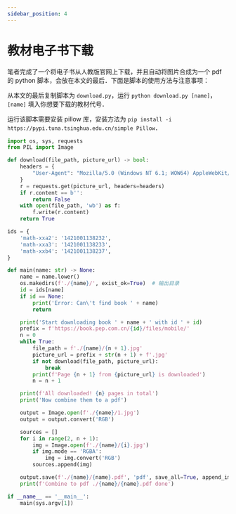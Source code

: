 ```yaml
---
sidebar_position: 4
---
```


# 教材电子书下载

笔者完成了一个将电子书从人教版官网上下载，并且自动将图片合成为一个 pdf 的 python 脚本，会放在本文的最后．下面是脚本的使用方法与注意事项：

从本文的最后复制脚本为 `download.py`，运行 `python download.py [name]`，`[name]` 填入你想要下载的教材代号．

运行该脚本需要安装 pillow 库，安装方法为 `pip install -i https://pypi.tuna.tsinghua.edu.cn/simple Pillow`．

```python title="download.py"
import os, sys, requests
from PIL import Image

def download(file_path, picture_url) -> bool:
	headers = {
		"User-Agent": "Mozilla/5.0 (Windows NT 6.1; WOW64) AppleWebKit/537.36 			(KHTML, like Gecko) Chrome/63.0.3239.132 Safari/537.36 QIHU 360SE",
	}
	r = requests.get(picture_url, headers=headers)
	if r.content == b'':
		return False
	with open(file_path, 'wb') as f:
		f.write(r.content)
	return True

ids = {
	'math-xxa2': '1421001138232',
	'math-xxa3': '1421001138233',
	'math-xxb4': '1421001138237',
}

def main(name: str) -> None:
	name = name.lower()
	os.makedirs(f'./{name}/', exist_ok=True)  # 输出目录
	id = ids[name]
	if id == None:
		print('Error: Can\'t find book ' + name)
		return

	print('Start downloading book ' + name + ' with id ' + id)
	prefix = f'https://book.pep.com.cn/{id}/files/mobile/'
	n = 0
	while True:
		file_path = f'./{name}/{n + 1}.jpg'
		picture_url = prefix + str(n + 1) + f'.jpg'
		if not download(file_path, picture_url):
			break
		print(f'Page {n + 1} from {picture_url} is downloaded')
		n = n + 1

	print(f'All downloaded! {n} pages in total')
	print('Now combine them to a pdf')

	output = Image.open(f'./{name}/1.jpg')
	output = output.convert('RGB')

	sources = []
	for i in range(2, n + 1):
		img = Image.open(f'./{name}/{i}.jpg')
		if img.mode == 'RGBA':
			img = img.convert('RGB')
		sources.append(img)

	output.save(f'./{name}/{name}.pdf', 'pdf', save_all=True, append_images = sources)
	print(f'Combine to pdf ./{name}/{name}.pdf done')

if __name__ == '__main__':
	main(sys.argv[1])
```
